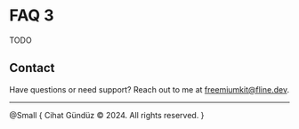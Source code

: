 #  FAQ 3

TODO


## Contact

Have questions or need support? Reach out to me at [freemiumkit@fline.dev](mailto:freemiumkit@fline.dev).

---

@Small {
   Cihat Gündüz © 2024. All rights reserved.
}
